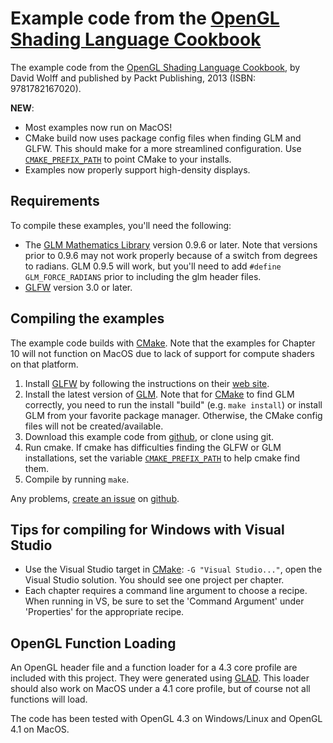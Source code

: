 Example code from the [OpenGL Shading Language Cookbook][cookbook]
=========================================================

The example code from the [OpenGL Shading Language Cookbook][cookbook],
by David Wolff and published by Packt Publishing, 2013 (ISBN: 9781782167020).

**NEW**:
 * Most examples now run on MacOS!
 * CMake build now uses package config files when finding GLM and GLFW.  This should make for a more
 streamlined configuration.  Use [`CMAKE_PREFIX_PATH`][cmake_prefix] to point CMake to your installs.
 * Examples now properly support high-density displays.

Requirements
-------------
To compile these examples, you'll need the following:

* The [GLM Mathematics Library][GLM] version 0.9.6 or later.  Note that versions
  prior to 0.9.6 may not work properly because of a switch from degrees to
  radians.  GLM 0.9.5 will work, but you'll need to add `#define GLM_FORCE_RADIANS`
  prior to including the glm header files.
* [GLFW][] version 3.0 or later.

Compiling the examples
----------------------
The example code builds with [CMake][].  Note that the
examples for Chapter 10 will not function on MacOS due to lack of support for
compute shaders on that platform.

1.  Install [GLFW][] by following the instructions on their [web site][GLFW].
2.  Install the latest version of [GLM][].  Note that for [CMake][] to find GLM
    correctly, you need to run the install "build" (e.g. `make install`) or install GLM from your
    favorite package manager.  Otherwise, the CMake config files will not be created/available.
3.  Download this example code from [github][ghcookbook], or clone using git.
4.  Run cmake.  If cmake has difficulties finding the GLFW or GLM installations,
    set the variable [`CMAKE_PREFIX_PATH`][cmake_prefix] to help cmake find them.
5.  Compile by running `make`.

Any problems, [create an issue](https://github.com/daw42/glslcookbook/issues) on [github][ghcookbook].

Tips for compiling for Windows with Visual Studio
---------------------------------------------
* Use the Visual Studio target in [CMake][]:  `-G "Visual Studio..."`, open the
  Visual Studio solution.  You should see one project per chapter.
* Each chapter requires a command line argument to choose a recipe.  When
  running in VS, be sure to set the 'Command Argument' under 'Properties' for
  the appropriate recipe.

OpenGL Function Loading
-----------------------

An OpenGL header file and a function loader for a 4.3 core profile are
included with this project.  They were generated using
[GLAD][].  This loader should also work on MacOS under a 4.1 core profile, but of course not all functions will load.

The code has been tested with OpenGL 4.3 on Windows/Linux and OpenGL 4.1 on MacOS.

[GLM]: http://glm.g-truc.net
[GLFW]:  http://glfw.org
[ghcookbook]:  http://github.com/daw42/glslcookbook
[cookbook]: http://www.packtpub.com/opengl-4-shading-language-cookbook-second-edition/book
[GLLoadGen]:  https://bitbucket.org/alfonse/glloadgen/wiki/Home
[CMake]: http://www.cmake.org/
[GLAD]: https://github.com/Dav1dde/glad
[cmake_prefix]: https://cmake.org/cmake/help/latest/variable/CMAKE_PREFIX_PATH.html
